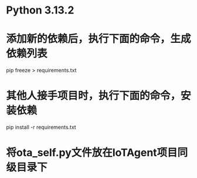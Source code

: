# Python 3.13.2

# 添加新的依赖后，执行下面的命令，生成依赖列表

pip freeze > requirements.txt

# 其他人接手项目时，执行下面的命令，安装依赖

pip install -r requirements.txt

# 将ota_self.py文件放在IoTAgent项目同级目录下
